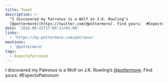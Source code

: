 ```yaml
---
title: Tweet
description: >-
  "I discovered my Patronus is a Wolf on J.K. Rowling’s
  [@pottermore](https://twitter.com/@pottermore). Find yours:  #ExpectoPatronum"
date: '2016-09-22T17:09:11+01:00'
links:
  - 'https://my.pottermore.com/patronus'
mentions:
  - '@pottermore'
tags:
  - ExpectoPatronum
---
```

I discovered my Patronus is a Wolf on J.K. Rowling’s [@pottermore](https://twitter.com/@pottermore). Find yours:  #ExpectoPatronum

